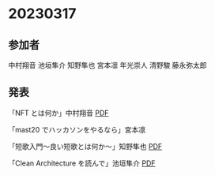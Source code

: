 # 20230317

## 参加者

中村翔音
池垣隼介
知野隼也
宮本凛
年光崇人
清野駿
藤永弥太郎

## 発表

「NFT とは何か」中村翔音
[PDF](./resources/NFTとは何か.pdf)

「mast20 でハッカソンをやるなら」宮本凛

「短歌入門〜良い短歌とは何か〜」知野隼也
[PDF](./resources/短歌入門.pdf)

「Clean Architecture を読んで」池垣隼介
[PDF](./resources/Clean%20Architectureを読んで.pdf)
